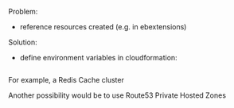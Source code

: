 

Problem:

 - reference resources created (e.g. in ebextensions)


Solution:

 - define environment variables in cloudformation:
 
 ```
 ```
 
 For example, a Redis Cache cluster
 
 
 Another possibility would be to use Route53 Private Hosted Zones
